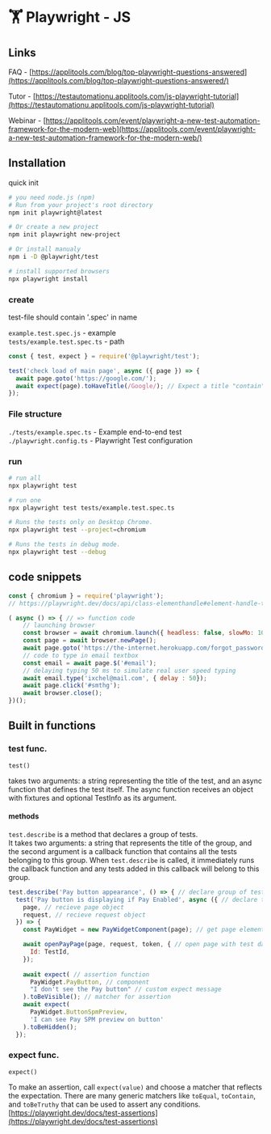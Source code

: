# 🏋 Playwright - JS

## Links

FAQ - [https://applitools.com/blog/top-playwright-questions-answered](https://applitools.com/blog/top-playwright-questions-answered/)

Tutor - [https://testautomationu.applitools.com/js-playwright-tutorial](https://testautomationu.applitools.com/js-playwright-tutorial)

Webinar - [https://applitools.com/event/playwright-a-new-test-automation-framework-for-the-modern-web](https://applitools.com/event/playwright-a-new-test-automation-framework-for-the-modern-web/)

## Installation

quick init

```bash
# you need node.js (npm)
# Run from your project's root directory
npm init playwright@latest

# Or create a new project
npm init playwright new-project

# Or install manualy 
npm i -D @playwright/test

# install supported browsers
npx playwright install
```

### create

test-file should contain '.spec' in name

`example.test.spec.js` - example \
`tests/example.test.spec.ts` - path

```javascript
const { test, expect } = require('@playwright/test');

test('check load of main page', async ({ page }) => {
  await page.goto('https://google.com/');
  await expect(page).toHaveTitle(/Google/); // Expect a title "contain" a substring
});
```

### File structure

`./tests/example.spec.ts` - Example end-to-end test\
`./playwright.config.ts` - Playwright Test configuration


### run

```bash
# run all
npx playwright test

# run one
npx playwright test tests/example.test.spec.ts

# Runs the tests only on Desktop Chrome.
npx playwright test --project=chromium

# Runs the tests in debug mode.
npx playwright test --debug
```

## code snippets

```javascript
const { chromium } = require('playwright');
// https://playwright.dev/docs/api/class-elementhandle#element-handle-type

( async () => { // => function code
    // launching browser
    const browser = await chromium.launch({ headless: false, slowMo: 100});
    const page = await browser.newPage();
    await page.goto('https://the-internet.herokuapp.com/forgot_password');
    // code to type in email textbox
    const email = await page.$('#email');
    // delaying typing 50 ms to simulate real user speed typing
    await email.type('ixchel@mail.com', { delay : 50});
    await page.click('#smthg');
    await browser.close();
})();
```

## Built in functions

### test func.

`test()`

takes two arguments: a string representing the title of the test, and an async function that defines the test itself. The async function receives an object with fixtures and optional TestInfo as its argument.

#### methods

`test.describe` is a method that declares a group of tests. \
It takes two arguments: a string that represents the title of the group, and the second argument is a callback function that contains all the tests belonging to this group. When `test.describe` is called, it immediately runs the callback function and any tests added in this callback will belong to this group.

```javascript
test.describe('Pay button appearance', () => { // declare group of tests
  test('Pay button is displaying if Pay Enabled', async ({ // declare test name
    page, // recieve page object
    request, // recieve request object
  }) => {
    const PayWidget = new PayWidgetComponent(page); // get page elements for test

    await openPayPage(page, request, token, { // open page with test data
      Id: TestId,
    });
    
    await expect( // assertion function
      PayWidget.PayButton, // component
      "I don't see the Pay button" // custom expect message
    ).toBeVisible(); // matcher for assertion 
    await expect(
      PayWidget.ButtonSpmPreview,
      'I can see Pay SPM preview on button'
    ).toBeHidden();
  });
```

### expect func.

`expect()`

To make an assertion, call `expect(value)` and choose a matcher that reflects the expectation. There are many generic matchers like `toEqual`, `toContain`, and `toBeTruthy` that can be used to assert any conditions.\
[https://playwright.dev/docs/test-assertions](https://playwright.dev/docs/test-assertions)
